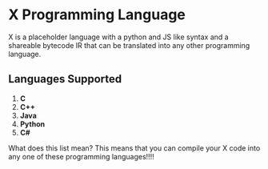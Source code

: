 # X Programming Language

X is a placeholder language with a python and JS like syntax and a shareable bytecode IR that can be translated into any other programming language.

## Languages Supported

1. **C**
2. **C++**
3. **Java**
4. **Python**
5. **C#**

What does this list mean? This means that you can compile your X code into any one of these programming languages!!!!
